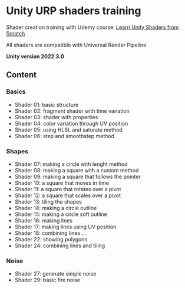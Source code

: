 # Unity URP shaders training

Shader creation training with Udemy course:
[Learn Unity Shaders from Scratch](https://www.udemy.com/course/learn-unity-shaders-from-scratch)

All shaders are compatible with Universal Render Pipeline

**Unity version 2022.3.0**

## Content

### Basics

- Shader 01: basic structure
- Shader 02: fragment shader with time variation
- Shader 03: shader with properties
- Shader 04: color variation through UV position
- Shader 05: using HLSL and saturate method
- Shader 06: step and smoothstep method

### Shapes

- Shader 07: making a circle with lenght method
- Shader 08: making a square with a custom method
- Shader 09: making a square that follows the pointer
- Shader 10: a square that moves in time
- Shader 11: a square that rotates over a pivot
- Shader 12: a square that scales over a pivot
- Shader 13: tiling the shapes
- Shader 14: making a circle outline
- Shader 15: making a circle soft outline
- Shader 16: making lines
- Shader 17: making lines using UV position
- Shader 18: combining lines
...
- Shader 22: showing polygons
- Shader 24: combining lines and tiling

### Noise

- Shader 27: generate simple noise
- Shader 29: basic fire noise
